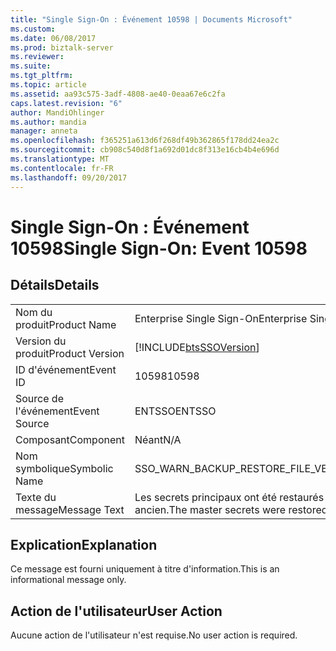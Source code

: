```yaml
---
title: "Single Sign-On : Événement 10598 | Documents Microsoft"
ms.custom: 
ms.date: 06/08/2017
ms.prod: biztalk-server
ms.reviewer: 
ms.suite: 
ms.tgt_pltfrm: 
ms.topic: article
ms.assetid: aa93c575-3adf-4808-ae40-0eaa67e6c2fa
caps.latest.revision: "6"
author: MandiOhlinger
ms.author: mandia
manager: anneta
ms.openlocfilehash: f365251a613d6f268df49b362865f178dd24ea2c
ms.sourcegitcommit: cb908c540d8f1a692d01dc8f313e16cb4b4e696d
ms.translationtype: MT
ms.contentlocale: fr-FR
ms.lasthandoff: 09/20/2017
---
```

# <a name="single-sign-on-event-10598"></a><span data-ttu-id="be77d-102">Single Sign-On : Événement 10598</span><span class="sxs-lookup"><span data-stu-id="be77d-102">Single Sign-On: Event 10598</span></span>
## <a name="details"></a><span data-ttu-id="be77d-103">Détails</span><span class="sxs-lookup"><span data-stu-id="be77d-103">Details</span></span>  
  
|||  
|-|-|  
|<span data-ttu-id="be77d-104">Nom du produit</span><span class="sxs-lookup"><span data-stu-id="be77d-104">Product Name</span></span>|<span data-ttu-id="be77d-105">Enterprise Single Sign-On</span><span class="sxs-lookup"><span data-stu-id="be77d-105">Enterprise Single Sign-On</span></span>|  
|<span data-ttu-id="be77d-106">Version du produit</span><span class="sxs-lookup"><span data-stu-id="be77d-106">Product Version</span></span>|[!INCLUDE[btsSSOVersion](../includes/btsssoversion-md.md)]|  
|<span data-ttu-id="be77d-107">ID d'événement</span><span class="sxs-lookup"><span data-stu-id="be77d-107">Event ID</span></span>|<span data-ttu-id="be77d-108">10598</span><span class="sxs-lookup"><span data-stu-id="be77d-108">10598</span></span>|  
|<span data-ttu-id="be77d-109">Source de l'événement</span><span class="sxs-lookup"><span data-stu-id="be77d-109">Event Source</span></span>|<span data-ttu-id="be77d-110">ENTSSO</span><span class="sxs-lookup"><span data-stu-id="be77d-110">ENTSSO</span></span>|  
|<span data-ttu-id="be77d-111">Composant</span><span class="sxs-lookup"><span data-stu-id="be77d-111">Component</span></span>|<span data-ttu-id="be77d-112">Néant</span><span class="sxs-lookup"><span data-stu-id="be77d-112">N/A</span></span>|  
|<span data-ttu-id="be77d-113">Nom symbolique</span><span class="sxs-lookup"><span data-stu-id="be77d-113">Symbolic Name</span></span>|<span data-ttu-id="be77d-114">SSO_WARN_BACKUP_RESTORE_FILE_VERSION_1</span><span class="sxs-lookup"><span data-stu-id="be77d-114">SSO_WARN_BACKUP_RESTORE_FILE_VERSION_1</span></span>|  
|<span data-ttu-id="be77d-115">Texte du message</span><span class="sxs-lookup"><span data-stu-id="be77d-115">Message Text</span></span>|<span data-ttu-id="be77d-116">Les secrets principaux ont été restaurés à partir d'un fichier de sauvegarde d'un format plus ancien.</span><span class="sxs-lookup"><span data-stu-id="be77d-116">The master secrets were restored from an older format backup file.</span></span>|  
  
## <a name="explanation"></a><span data-ttu-id="be77d-117">Explication</span><span class="sxs-lookup"><span data-stu-id="be77d-117">Explanation</span></span>  
 <span data-ttu-id="be77d-118">Ce message est fourni uniquement à titre d'information.</span><span class="sxs-lookup"><span data-stu-id="be77d-118">This is an informational message only.</span></span>  
  
## <a name="user-action"></a><span data-ttu-id="be77d-119">Action de l'utilisateur</span><span class="sxs-lookup"><span data-stu-id="be77d-119">User Action</span></span>  
 <span data-ttu-id="be77d-120">Aucune action de l'utilisateur n'est requise.</span><span class="sxs-lookup"><span data-stu-id="be77d-120">No user action is required.</span></span>